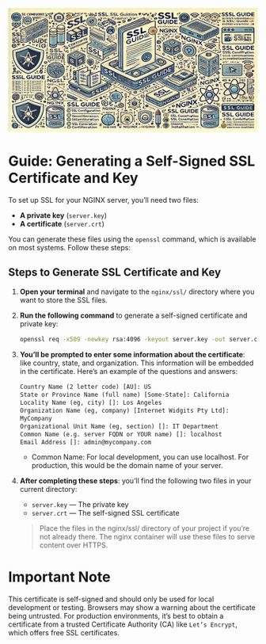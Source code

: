 <img src="assets/SSLGUID.png" alt="SSLGUID.md" style="width: 100%; height: 250px;">

# 

# Guide: Generating a Self-Signed SSL Certificate and Key

To set up SSL for your NGINX server, you’ll need two files:
- **A private key** (`server.key`)
- **A certificate** (`server.crt`)

You can generate these files using the `openssl` command, which is available on most systems. Follow these steps:

## Steps to Generate SSL Certificate and Key

1. **Open your terminal** and navigate to the `nginx/ssl/` directory where you want to store the SSL files.

2. **Run the following command** to generate a self-signed certificate and private key:

   ```bash
   openssl req -x509 -newkey rsa:4096 -keyout server.key -out server.crt -days 365 -nodes

3. **You’ll be prompted to enter some information about the certificate**: like country, state, and organization. This information will be embedded in the certificate. Here’s an example of the questions and answers:

    ```
    Country Name (2 letter code) [AU]: US
    State or Province Name (full name) [Some-State]: California
    Locality Name (eg, city) []: Los Angeles
    Organization Name (eg, company) [Internet Widgits Pty Ltd]: MyCompany
    Organizational Unit Name (eg, section) []: IT Department
    Common Name (e.g. server FQDN or YOUR name) []: localhost
    Email Address []: admin@mycompany.com
    ```

    - Common Name: For local development, you can use localhost. For production, this would be the domain name of your server.

4. **After completing these steps**: you’ll find the following two files in your current directory:

    - `server.key` — The private key
    - `server.crt` — The self-signed SSL certificate

    > Place the files in the nginx/ssl/ directory of your project if you’re not already there. The nginx container will use these files to serve content over HTTPS.

# Important Note
This certificate is self-signed and should only be used for local development or testing. Browsers may show a warning about the certificate being untrusted. For production environments, it’s best to obtain a certificate from a trusted Certificate Authority (CA) like `Let’s Encrypt`, which offers free SSL certificates.